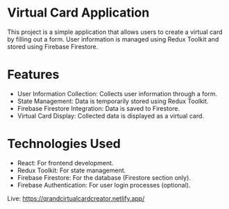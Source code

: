 # Virtual Card Application
This project is a simple application that allows users to create a virtual card by filling out a form. User information is managed using Redux Toolkit and stored using Firebase Firestore.

# Features
- User Information Collection: Collects user information through a form.
- State Management: Data is temporarily stored using Redux Toolkit.
- Firebase Firestore Integration: Data is saved to Firestore.
- Virtual Card Display: Collected data is displayed as a virtual card.
  
# Technologies Used
- React: For frontend development.
- Redux Toolkit: For state management.
- Firebase Firestore: For the database (Firestore section only).
- Firebase Authentication: For user login processes (optional).

Live: https://qrandcirtualcardcreator.netlify.app/
